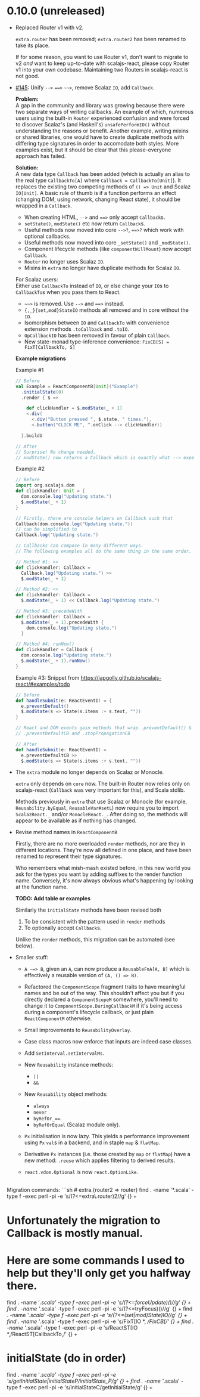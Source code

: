 # 0.10.0 (unreleased)

* Replaced Router v1 with v2.

  `extra.router` has been removed; `extra.router2` has been renamed to take its place.

  If for some reason, you want to use Router v1, don't want to migrate to v2 *and* want to keep up-to-date with scalajs-react,
  please copy Router v1 into your own codebase.
  Maintaining two Routers in scalajs-react is not good.

* [#145](https://github.com/japgolly/scalajs-react/issues/145): Unify `-->` `==>` `~~>`, remove Scalaz `IO`, add `Callback`.

  **Problem:**<br>
  A gap in the community and library was growing because there were two separate ways of writing callbacks.
  An example of which, numerous users using the built-in `Router` experienced confusion and were forced to
  discover Scalaz's (and Haskell's) `unsafePerformIO()` without understanding the reasons or benefit.
  Another example, writing mixins or shared libraries, one would have to create duplicate methods with differing
  type signatures in order to accomodate both styles.
  More examples exist, but it should be clear that this please-everyone approach has failed.

  **Solution:**<br>
  A new data type `Callback` has been added
  (which is actually an alias to the real type `CallbackTo[A]` where `Callback = CallbackTo[Unit]`).
  It replaces the existing two competing methods of `() => Unit` and Scalaz `IO[Unit]`.
  A basic rule of thumb is if a function performs an effect (changing DOM, using network, changing React state),
  it should be wrapped in a `Callback`.

  * When creating HTML, `-->` and `==>` only accept `Callback`s.
  * `setState()`, `modState()` etc now return `Callback`s.
  * Useful methods now moved into core `-->?`, `==>?` which work with optional callbacks.
  * Useful methods now moved into core `_setState()` and `_modState()`.
  * Component lifecycle methods (like `componentWillMount`) now accept `Callback`.
  * `Router` no longer uses Scalaz `IO`.
  * Mixins in `extra` no longer have duplicate methods for Scalaz `IO`.

  For Scalaz users:<br>
  Either use `CallbackTo` instead of `IO`, or else change your `IO`s to `CallbackTo`s when you pass them to React.
  * `~~>` is removed. Use `-->` and `==>` instead.
  * `{,_}{set,mod}StateIO` methods all removed and in core without the `IO`.
  * Isomorphism between `IO` and `CallbackTo` with convenience extension methods `.toCallback` and `.toIO`.
  * `OpCallbackIO` has been removed in favour of plain `Callback`.
  * New state-monad type-inference convenience: `FixCB[S] = FixT[CallbackTo, S]`

  **Example migrations**<br>

  Example #1
  ```scala
  // Before
  val Example = ReactComponentB[Unit]("Example")
    .initialState(0)
    .render { $ =>

      def clickHandler = $.modState(_ + 1)
      <.div(
        <.div("Button pressed ", $.state, " times."),
        <.button("CLICK ME", ^.onClick --> clickHandler))

    }.buildU

  // After
  // Surprise! No change needed.
  // modState() now returns a Callback which is exactly what --> expects.
  ```

  Example #2<br>
  ```scala
  // Before
  import org.scalajs.dom
  def clickHandler: Unit = {
    dom.console.log("Updating state.")
    $.modState(_ + 1)
  }
  
  // Firstly, there are console helpers on Callback such that
  Callback(dom.console.log("Updating state."))
  // can be simplified to
  Callback.log("Updating state.")

  // Callbacks can compose in many different ways.
  // The following examples all do the same thing in the same order.

  // Method #1: >>
  def clickHandler: Callback =
    Callback.log("Updating state.") >>
    $.modState(_ + 1)

  // Method #2: <<
  def clickHandler: Callback =
    $.modState(_ + 1) << Callback.log("Updating state.")

  // Method #3: precedeWith
  def clickHandler: Callback =
    $.modState(_ + 1).precedeWith {
      dom.console.log("Updating state.")
    }

  // Method #4: runNow()
  def clickHandler = Callback {
    dom.console.log("Updating state.")
    $.modState(_ + 1).runNow()
  }
  ```

  Example #3: Snippet from https://japgolly.github.io/scalajs-react/#examples/todo<br>
  ```scala
  // Before
  def handleSubmit(e: ReactEventI) = {
    e.preventDefault()
    $.modState(s => State(s.items :+ s.text, ""))
  }
  
  // React and DOM events gain methods that wrap .preventDefault() & .stopPropagation() in Callback
  // .preventDefaultCB and .stopPropagationCB

  // After
  def handleSubmit(e: ReactEventI) =
    e.preventDefaultCB >>
    $.modState(s => State(s.items :+ s.text, ""))
  ```

* The `extra` module no longer depends on Scalaz or Monocle.

  `extra` only depends on `core` now.
  The built-in Router now relies only on scalajs-react (`Callback` was very important for this), and Scala stdlib.
  
  Methods previously in `extra` that use Scalaz or Monocle (for example, `Reusability.byEqual`, `ReusableVar#setL`)
  now require you to import `ScalazReact._` and/or `MonocleReact._`.
  After doing so, the methods will appear to be available as if nothing has changed.

* Revise method names in `ReactComponentB`

  Firstly, there are no more overloaded `render` methods, nor are they in different locations.
  They're now all defined in one place, and have been renamed to represent their type signatures.

  Who remembers what mish-mash existed before, in this new world you ask for the types you want by adding suffixes to
  the render function name. Conversely, it's now always obvious what's happening by looking at the function name.

  **TODO: Add table or examples**

  Similarly the `initialState` methods have been revised both
  1. To be consistent with the pattern used in `render` methods
  2. To optionally accept `Callback`s.

  Unlike the `render` methods, this migration can be automated (see below).

* Smaller stuff:

  * `A ~=> B`, given an `A`, can now produce a `ReusableFnA[A, B]` which is effectively a reusable version of
    `(A, () => B)`.

  * Refactored the `ComponentScope` fragment traits to have meaningful names and be out of the way.
    This shouldn't affect you but if you directly declared a `ComponentScopeM` somewhere, you'll need to change it
    to `ComponentScope.DuringCallbackM` if it's being access during a component's lifecycle callback, or just plain
    `ReactComponentM` otherwise.

  * Small improvements to `ReusabilityOverlay`.

  * Case class macros now enforce that inputs are indeed case classes.

  * Add `SetInterval.setIntervalMs`.

  * New `Reusability` instance methods:
    * `||`
    * `&&`
  * New `Reusability` object methods:
    * `always`
    * `never`
    * `byRefOr_==`.
    * `byRefOrEqual` (Scalaz module only).

  * `Px` initialisation is now lazy.
    This yields a performance improvement using `Px` `val`s in a backend, and in staple `map` & `flatMap`.
  * Derivative `Px` instances (i.e. those created by `map` or `flatMap`) have a new method: `.reuse` which applies
    filtering to derived results.
    
  * `react.vdom.Optional` is now `react.OptionLike`.

<br>
Migration commands:
```sh
# extra.{router2 ⇒ router}
find . -name '*.scala' -type f -exec perl -pi -e 's/(?<=extra\.router)2//g' {} +

# Unfortunately the migration to Callback is mostly manual.
# Here are some commands I used to help but they'll only get you halfway there.
find . -name '*.scala' -type f -exec perl -pi -e 's/(?<=forceUpdate)\(\)//g' {} +
find . -name '*.scala' -type f -exec perl -pi -e 's/(?<=tryFocus)\(\)//g' {} +
find . -name '*.scala' -type f -exec perl -pi -e 's/(?<=(set|mod)State)IO//g' {} +
find . -name '*.scala' -type f -exec perl -pi -e 's/FixT\[IO *, */FixCB[/' {} +
find . -name '*.scala' -type f -exec perl -pi -e 's/ReactST\[IO *,/ReactST[CallbackTo,/' {} +

# initialState (do in order)
find . -name '*.scala' -type f -exec perl -pi -e 's/getInitialState|initialStateP/initialState_P/g' {} +
find . -name '*.scala' -type f -exec perl -pi -e 's/initialStateC/getInitialState/g' {} +
```
